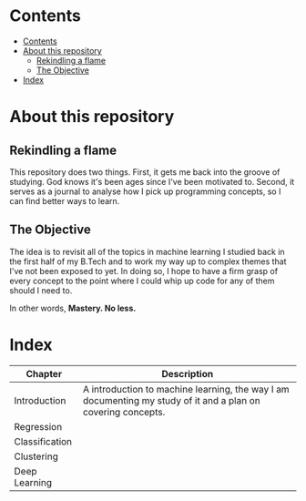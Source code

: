 # Contents

- [Contents](#contents)
- [About this repository](#about-this-repository)
  - [Rekindling a flame](#rekindling-a-flame)
  - [The Objective](#the-objective)
- [Index](#index)


# About this repository

## Rekindling a flame

This repository does two things. First, it gets me back into the groove of studying. God knows it's been ages since I've been motivated to. Second, it serves as a journal to analyse how I pick up programming concepts, so I can find better ways to learn. 

## The Objective

The idea is to revisit all of the topics in machine learning I studied back in the first half of my B.Tech and to work my way up to complex themes that I've not been exposed to yet. In doing so, I hope to have a firm grasp of every concept to the point where I could whip up code for any of them should I need to. 

In other words, **Mastery. No less.**

# Index

| **Chapter**    	| **Description**                                                                                              	|
|----------------	|--------------------------------------------------------------------------------------------------------------	|
| Introduction   	| A introduction to machine learning, the way I am documenting my study of it and a plan on covering concepts. 	|
| Regression     	|                                                                                                              	|
| Classification 	|                                                                                                              	|
| Clustering     	|                                                                                                              	|
| Deep Learning  	|                                                                                                              	|